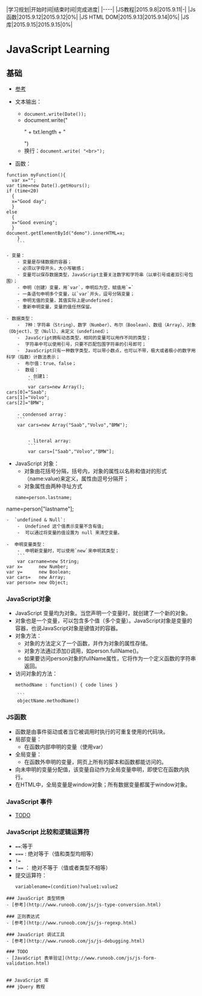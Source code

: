 |学习规划|开始时间|结束时间|完成进度|
|----|
|JS教程|2015.9.8|2015.9.11|-|
|Js函数|2015.9.12|2015.9.12|0%|
|JS HTML DOM|2015.9.13|2015.9.14|0%|
|JS 库|2015.9.15|2015.9.15|0%|

# JavaScript Learning
## 基础
- [参考](http://www.runoob.com/js/js-tutorial.html)
- 文本输出：
	- `document.write(Date());`
	- document.write("<p>" + txt.length + "</p>")
	- 换行：`document.write( "<br>");`

- 函数：
```
function myFunction(){
  var x="";
var time=new Date().getHours();
if (time<20)
  {
  x="Good day";
  }
else
  {
  x="Good evening";
  }
document.getElementById("demo").innerHTML=x;
    } 
    ```

- 变量：
	- 变量是存储数据的容器；
	- 必须以字母开头，大小写敏感；
	- 变量可以保存数据类型，JavaScript主要关注数字和字符串（以单引号或者双引号包围）；
	- 申明（创建）变量，用`var`，申明后为空，赋值用`=`
	- 一条语句申明多个变量，以`var`开头，逗号分隔变量；
	- 申明无值的变量，其值实际上是undefined；
	- 重新申明变量，变量的值任然保留。

- 数据类型：
	-  7种：字符串（String）、数字（Number）、布尔（Boolean）、数组（Array）、对象（Object)、空（Null）、未定义（undefined）；
	-  JavaScript拥有动态类型，相同的变量可以用作不同的类型；
	-  字符串中可以使用引号，只要不匹配包围字符串的引号即可；
	-  JavaScript只有一种数字类型，可以带小数点，也可以不带，极大或者极小的数字用科学（指数）计数法表示；
	-  布尔值：true、false；
	-  数组：
		- 创建1：
		```
        var cars=new Array();
cars[0]="Saab";
cars[1]="Volvo";
cars[2]="BMW";
```
		- condensed array：
		```
        var cars=new Array("Saab","Volvo","BMW");
```

		- literal array:
		```
        var cars=["Saab","Volvo","BMW"];
```
- JavaScript 对象：
	-  对象由花括号分隔，括号内，对象的属性以名称和值对的形式（name:value)来定义，属性由逗号分隔开；
	-  对象属性由两种寻址方式
	```
    name=person.lastname;
name=person["lastname"];
```
-  `undefined & Null`:
	-  Undefined 这个值表示变量不含有值;
	-  可以通过将变量的值设置为 null 来清空变量。

-  申明变量类型：
	-  申明新变量时，可以使用`new`来申明其类型；
	```
    var carname=new String;
var x=      new Number;
var y=      new Boolean;
var cars=   new Array;
var person= new Object;
```

### JavaScript对象
-  JavaScript 变量均为对象。当您声明一个变量时，就创建了一个新的对象。
-  对象也是一个变量，可以包含多个值（多个变量）。JavaScript对象是变量的容器，也说JavaScript对象是键值对的容器。
-  对象方法：
	- 对象的方法定义了一个函数，并作为对象的属性存储。
	- 对象方法通过添加()调用，如person.fullName()。
	- 如果要访问person对象的fullName属性，它将作为一个定义函数的字符串返回。
- 访问对象的方法：
	```
    methodName : function() { code lines }
```
	```
    objectName.methodName()
```
### JS函数
- 函数是由事件驱动或者当它被调用时执行的可重复使用的代码块。
- 局部变量：
	- 在函数内部申明的变量（使用var）
- 全局变量：
	- 在函数外申明的变量，网页上所有的脚本和函数都能访问的。
- 向未申明的变量分配值，该变量自动作为全局变量申明，即使它在函数内执行。
- 在HTML中，全局变量是window对象；所有数据变量都属于window对象。

### JavaScript 事件
- [TODO](http://www.runoob.com/js/js-events.html)

### JavaScript 比较和逻辑运算符
-  ``==``:等于
-  ``===`` : 绝对等于（值和类型均相等）
- ``!=``
- ``!==`` ： 绝对不等于（值或者类型不相等）
-  提交运算符：
	```
    variablename=(condition)?value1:value2 
```
### JavaScript 类型转换
- [参考](http://www.runoob.com/js/js-type-conversion.html)

### 正则表达式
- [参考](http://www.runoob.com/js/js-regexp.html)

### JavaScript 调试工具
- [参考](http://www.runoob.com/js/js-debugging.html)

### TODO
- [JavaScript 表单验证](http://www.runoob.com/js/js-form-validation.html)


## JavaScript 库
### jQuery 教程






























